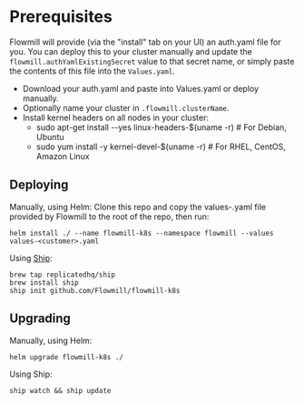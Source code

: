 
# Prerequisites

Flowmill will provide (via the "install" tab on your UI) an auth.yaml file for you. You can deploy this to your cluster manually and update the `flowmill.authYamlExistingSecret` value to that secret name, or simply paste the contents of this file into the `Values.yaml`.

* Download your auth.yaml and paste into Values.yaml or deploy manually.
* Optionally name your cluster in `.flowmill.clusterName`.
* Install kernel headers on all nodes in your cluster:
  * sudo apt-get install --yes linux-headers-$(uname -r)  # For Debian, Ubuntu
  * sudo yum install -y kernel-devel-$(uname -r)  # For RHEL, CentOS, Amazon Linux

## Deploying

Manually, using Helm:
Clone this repo and copy the values-<customer>.yaml file provided by Flowmill to the root of the repo, then run:
```
helm install ./ --name flowmill-k8s --namespace flowmill --values values-<customer>.yaml
```

Using [Ship](https://github.com/replicatedhq/ship):
```
brew tap replicatedhq/ship
brew install ship
ship init github.com/Flowmill/flowmill-k8s
```

## Upgrading

Manually, using Helm:
```
helm upgrade flowmill-k8s ./
```

Using Ship:
```
ship watch && ship update
```

